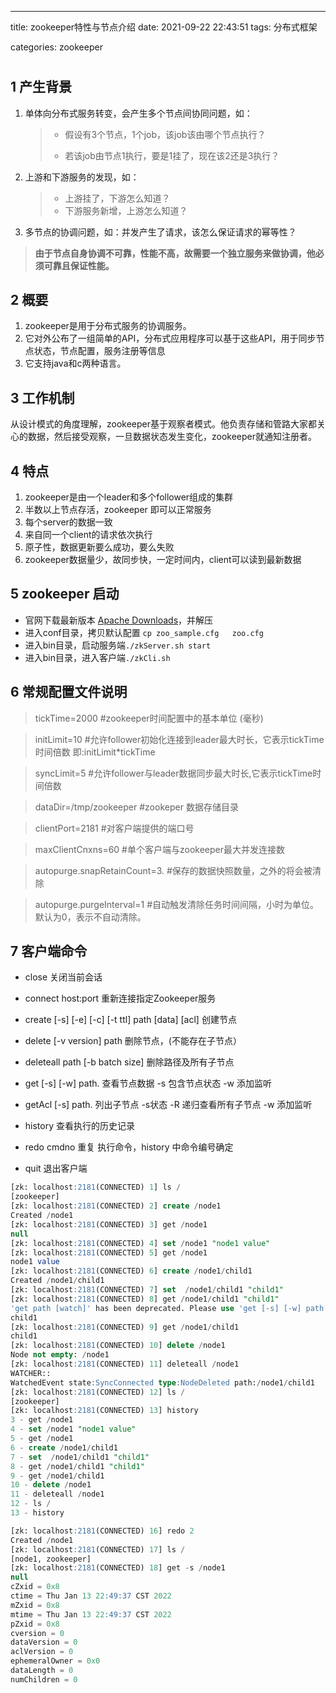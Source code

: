 
---

title: zookeeper特性与节点介绍
date: 2021-09-22 22:43:51
tags:  分布式框架

categories:  zookeeper

# 

##  1 产生背景

1. 单体向分布式服务转变，会产生多个节点间协同问题，如：

   > - 假设有3个节点，1个job，该job该由哪个节点执行？
   >
   > - 若该job由节点1执行，要是1挂了，现在该2还是3执行？

2. 上游和下游服务的发现，如：

   > * 上游挂了，下游怎么知道？
   > * 下游服务新增，上游怎么知道？

3. 多节点的协调问题，如：并发产生了请求，该怎么保证请求的幂等性？


> **由于节点自身协调不可靠，性能不高，故需要一个独立服务来做协调，他必须可靠且保证性能。**

##  2 概要

1. zookeeper是用于分布式服务的协调服务。
2. 它对外公布了一组简单的API，分布式应用程序可以基于这些API，用于同步节点状态，节点配置，服务注册等信息
3. 它支持java和c两种语言。

## 3 工作机制

从设计模式的角度理解，zookeeper基于观察者模式。他负责存储和管路大家都关心的数据，然后接受观察，一旦数据状态发生变化，zookeeper就通知注册者。



## 4 特点

1. zookeeper是由一个leader和多个follower组成的集群
2. 半数以上节点存活，zookeeper 即可以正常服务
3. 每个server的数据一致
4. 来自同一个client的请求依次执行
5. 原子性，数据更新要么成功，要么失败
6. zookeeper数据量少，故同步快，一定时间内，client可以读到最新数据

 

## 5 zookeeper 启动

- 官网下载最新版本 [Apache Downloads](https://www.apache.org/dyn/closer.lua/zookeeper/zookeeper-3.7.0/apache-zookeeper-3.7.0-bin.tar.gz)，并解压
- 进入conf目录，拷贝默认配置  `cp zoo_sample.cfg   zoo.cfg`
- 进入bin目录，启动服务端`./zkServer.sh start`
- 进入bin目录，进入客户端`./zkCli.sh`



## 6 常规配置文件说明

> tickTime=2000   #zookeeper时间配置中的基本单位 (毫秒) 

>initLimit=10     #允许follower初始化连接到leader最大时长，它表示tickTime时间倍数 即:initLimit*tickTime

> syncLimit=5 	#允许follower与leader数据同步最大时长,它表示tickTime时间倍数

>dataDir=/tmp/zookeeper  #zookeper 数据存储目录

>clientPort=2181  #对客户端提供的端口号

>maxClientCnxns=60  #单个客户端与zookeeper最大并发连接数

>autopurge.snapRetainCount=3. #保存的数据快照数量，之外的将会被清除

>autopurge.purgeInterval=1  #自动触发清除任务时间间隔，小时为单位。默认为0，表示不自动清除。



## 7 客户端命令

- close     关闭当前会话
- connect host:port        重新连接指定Zookeeper服务

- create [-s] [-e] [-c] [-t ttl] path [data] [acl]          创建节点
- delete [-v version] path             删除节点，(不能存在子节点） 
- deleteall path [-b batch size]      删除路径及所有子节点
- get [-s] [-w] path.        查看节点数据 -s 包含节点状态 -w 添加监听 
- getAcl [-s] path.      列出子节点 -s状态 -R 递归查看所有子节点 -w 添加监听
- history     查看执行的历史记录
- redo cmdno  重复 执行命令，history 中命令编号确定
- quit  退出客户端

```sql
[zk: localhost:2181(CONNECTED) 1] ls /
[zookeeper]
[zk: localhost:2181(CONNECTED) 2] create /node1
Created /node1
[zk: localhost:2181(CONNECTED) 3] get /node1
null
[zk: localhost:2181(CONNECTED) 4] set /node1 "node1 value"
[zk: localhost:2181(CONNECTED) 5] get /node1
node1 value
[zk: localhost:2181(CONNECTED) 6] create /node1/child1
Created /node1/child1
[zk: localhost:2181(CONNECTED) 7] set  /node1/child1 "child1"
[zk: localhost:2181(CONNECTED) 8] get /node1/child1 "child1"
'get path [watch]' has been deprecated. Please use 'get [-s] [-w] path' instead.
child1
[zk: localhost:2181(CONNECTED) 9] get /node1/child1
child1
[zk: localhost:2181(CONNECTED) 10] delete /node1
Node not empty: /node1
[zk: localhost:2181(CONNECTED) 11] deleteall /node1
WATCHER::
WatchedEvent state:SyncConnected type:NodeDeleted path:/node1/child1
[zk: localhost:2181(CONNECTED) 12] ls /
[zookeeper]
[zk: localhost:2181(CONNECTED) 13] history
3 - get /node1
4 - set /node1 "node1 value"
5 - get /node1
6 - create /node1/child1
7 - set  /node1/child1 "child1"
8 - get /node1/child1 "child1"
9 - get /node1/child1
10 - delete /node1
11 - deleteall /node1
12 - ls /
13 - history

[zk: localhost:2181(CONNECTED) 16] redo 2
Created /node1
[zk: localhost:2181(CONNECTED) 17] ls /
[node1, zookeeper]
[zk: localhost:2181(CONNECTED) 18] get -s /node1
null
cZxid = 0x8
ctime = Thu Jan 13 22:49:37 CST 2022
mZxid = 0x8
mtime = Thu Jan 13 22:49:37 CST 2022
pZxid = 0x8
cversion = 0
dataVersion = 0
aclVersion = 0
ephemeralOwner = 0x0
dataLength = 0
numChildren = 0
```
